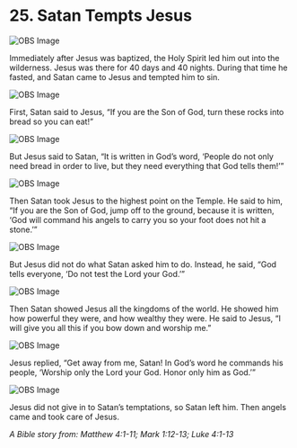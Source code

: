 # 25. Satan Tempts Jesus

![OBS Image](https://cdn.door43.org/obs/jpg/360px/obs-en-25-01.jpg)

Immediately after Jesus was baptized, the Holy Spirit led him out into the wilderness. Jesus was there for 40 days and 40 nights. During that time he fasted, and Satan came to Jesus and tempted him to sin.

![OBS Image](https://cdn.door43.org/obs/jpg/360px/obs-en-25-02.jpg)

First, Satan said to Jesus, “If you are the Son of God, turn these rocks into bread so you can eat!”

![OBS Image](https://cdn.door43.org/obs/jpg/360px/obs-en-25-03.jpg)

But Jesus said to Satan, “It is written in God’s word, ‘People do not only need bread in order to live, but they need everything that God tells them!’”

![OBS Image](https://cdn.door43.org/obs/jpg/360px/obs-en-25-04.jpg)

Then Satan took Jesus to the highest point on the Temple. He said to him, “If you are the Son of God, jump off to the ground, because it is written, ‘God will command his angels to carry you so your foot does not hit a stone.’”

![OBS Image](https://cdn.door43.org/obs/jpg/360px/obs-en-25-05.jpg)

But Jesus did not do what Satan asked him to do. Instead, he said, “God tells everyone, ‘Do not test the Lord your God.’”

![OBS Image](https://cdn.door43.org/obs/jpg/360px/obs-en-25-06.jpg)

Then Satan showed Jesus all the kingdoms of the world. He showed him how powerful they were, and how wealthy they were. He said to Jesus, “I will give you all this if you bow down and worship me.”

![OBS Image](https://cdn.door43.org/obs/jpg/360px/obs-en-25-07.jpg)

Jesus replied, “Get away from me, Satan! In God’s word he commands his people, ‘Worship only the Lord your God. Honor only him as God.’”

![OBS Image](https://cdn.door43.org/obs/jpg/360px/obs-en-25-08.jpg)

Jesus did not give in to Satan’s temptations, so Satan left him. Then angels came and took care of Jesus.

_A Bible story from: Matthew 4:1-11; Mark 1:12-13; Luke 4:1-13_
